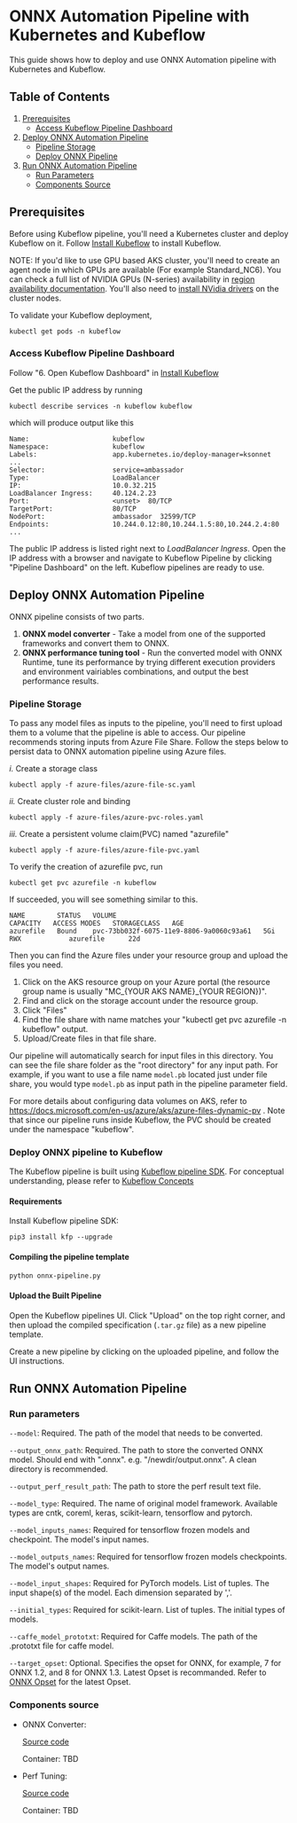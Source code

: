 # ONNX Automation Pipeline with Kubernetes and Kubeflow

This guide shows how to deploy and use ONNX Automation pipeline with Kubernetes and Kubeflow. 

## Table of Contents
1. [Prerequisites](#prerequisites)
    - [Access Kubeflow Pipeline Dashboard](#Access-Kubeflow-Pipeline-Dashboard)
2. [Deploy ONNX Automation Pipeline](#Deploy-ONNX-Automation-Pipeline)
    - [Pipeline Storage](#Pipeline-Storage)
    - [Deploy ONNX Pipeline](#Deploy-ONNX-Pipeline)
3. [Run ONNX Automation Pipeline](#Run-ONNX-Automation-Pipeline)
    - [Run Parameters](#Run-Parameters)
    - [Components Source](#Components-Source)

## Prerequisites
Before using Kubeflow pipeline, you'll need a Kubernetes cluster and deploy Kubeflow on it. Follow [Install Kubeflow](https://www.kubeflow.org/docs/azure/deploy/install-kubeflow/) to install Kubeflow.

NOTE: If you'd like to use GPU based AKS cluster, you'll need to create an agent node in which GPUs are available (For example Standard_NC6). You can check a full list of NVIDIA GPUs (N-series) availability in [region availability documentation](https://azure.microsoft.com/en-us/global-infrastructure/services/?products=virtual-machines&regions=all). You'll also need to [install NVidia drivers](https://docs.microsoft.com/en-us/azure/aks/gpu-cluster#install-nvidia-drivers) on the cluster nodes. 

To validate your Kubeflow deployment,
``` 
kubectl get pods -n kubeflow
```

### Access Kubeflow Pipeline Dashboard
Follow "6. Open Kubeflow Dashboard" in [Install Kubeflow](https://www.kubeflow.org/docs/azure/deploy/install-kubeflow/)

Get the public IP address by running 
```
kubectl describe services -n kubeflow kubeflow
```
which will produce output like this
```
Name:                     kubeflow
Namespace:                kubeflow
Labels:                   app.kubernetes.io/deploy-manager=ksonnet
...
Selector:                 service=ambassador
Type:                     LoadBalancer
IP:                       10.0.32.215
LoadBalancer Ingress:     40.124.2.23
Port:                     <unset>  80/TCP
TargetPort:               80/TCP
NodePort:                 ambassador  32599/TCP
Endpoints:                10.244.0.12:80,10.244.1.5:80,10.244.2.4:80
...
```
The public IP address is listed right next to *LoadBalancer Ingress*. Open the IP address with a browser and navigate to Kubeflow Pipeline by clicking "Pipeline Dashboard" on the left. Kubeflow pipelines are ready to use. 

## Deploy ONNX Automation Pipeline

ONNX pipeline consists of two parts. 
        
1) **ONNX model converter** - Take a model from one of the supported frameworks and convert them to ONNX.
2) **ONNX performance tuning tool** - Run the converted model with ONNX Runtime, tune its performance by trying different execution providers and environment vairiables combinations, and output the best performance results. 

### Pipeline Storage
To pass any model files as inputs to the pipeline, you'll need to first upload them to a volume that the pipeline is able to access. Our pipeline recommends storing inputs from Azure File Share. Follow the steps below to persist data to ONNX automation pipeline using Azure files. 

*i.* Create a storage class
```
kubectl apply -f azure-files/azure-file-sc.yaml
```

*ii.* Create cluster role and binding
```
kubectl apply -f azure-files/azure-pvc-roles.yaml
```
*iii.* Create a persistent volume claim(PVC) named "azurefile"
```
kubectl apply -f azure-files/azure-file-pvc.yaml
```

To verify the creation of azurefile pvc, run
```
kubectl get pvc azurefile -n kubeflow
```
If succeeded, you will see something similar to this.

```
NAME        STATUS   VOLUME                                     CAPACITY   ACCESS MODES   STORAGECLASS   AGE
azurefile   Bound    pvc-73bb032f-6075-11e9-8806-9a0060c93a61   5Gi        RWX            azurefile      22d
```

Then you can find the Azure files under your resource group and upload the files you need.

1) Click on the AKS resource group on your Azure portal (the resource group name is usually "MC_{YOUR AKS NAME}_{YOUR REGION})". 
2) Find and click on the storage account under the resource group. 
3) Click "Files"
4) Find the file share with name matches your "kubectl get pvc azurefile -n kubeflow" output. 
5) Upload/Create files in that file share.

Our pipeline will automatically search for input files in this directory. You can see the file share folder as the "root directory" for any input path. For example, if you want to use a file name `model.pb` located just under file share, you would type `model.pb` as input path in the pipeline parameter field.

For more details about configuring data volumes on AKS, refer to https://docs.microsoft.com/en-us/azure/aks/azure-files-dynamic-pv . Note that since our pipeline runs inside Kubeflow, the PVC should be created under the namespace "kubeflow". 

### Deploy ONNX pipeline to Kubeflow

The Kubeflow pipeline is built using [Kubeflow pipeline SDK](https://www.kubeflow.org/docs/pipelines/sdk/). For conceptual understanding, please refer to [Kubeflow Concepts](https://www.kubeflow.org/docs/pipelines/concepts/)

#### Requirements
Install Kubeflow pipeline SDK:
```
pip3 install kfp --upgrade
```

#### Compiling the pipeline template

```bash
python onnx-pipeline.py
```

#### Upload the Built Pipeline

Open the Kubeflow pipelines UI. Click "Upload" on the top right corner, and then upload the compiled specification (`.tar.gz` file) as a new pipeline template.

Create a new pipeline by clicking on the uploaded pipeline, and follow the UI instructions. 

## Run ONNX Automation Pipeline
### Run parameters


`--model`: Required. The path of the model that needs to be converted.

`--output_onnx_path`: Required. The path to store the converted ONNX model. Should end with ".onnx". e.g. "/newdir/output.onnx". A clean directory is recommended. 
   
`--output_perf_result_path`: The path to store the perf result text file. 

`--model_type`: Required. The name of original model framework. Available types are cntk, coreml, keras, scikit-learn, tensorflow and pytorch.

`--model_inputs_names`: Required for tensorflow frozen models and checkpoint. The model's input names.

`--model_outputs_names`: Required for tensorflow frozen models checkpoints. The model's output names. 

`--model_input_shapes`: Required for PyTorch models. List of tuples. The input shape(s) of the model. Each dimension separated by ','.

`--initial_types`: Required for scikit-learn. List of tuples. The initial types of models.

`--caffe_model_prototxt`: Required for Caffe models. The path of the .prototxt file for caffe model.

`--target_opset`: Optional. Specifies the opset for ONNX, for example, 7 for ONNX 1.2, and 8 for ONNX 1.3. Latest Opset is recommanded. Refer to [ONNX Opset](https://github.com/microsoft/onnxruntime/blob/master/docs/Versioning.md#version-matrix) for the latest Opset. 

### Components source
- ONNX Converter:

  [Source code](../components/onnx-converter)
  
  Container: TBD

- Perf Tuning:

  [Source code](../components/perf_tuning)

  Container: TBD